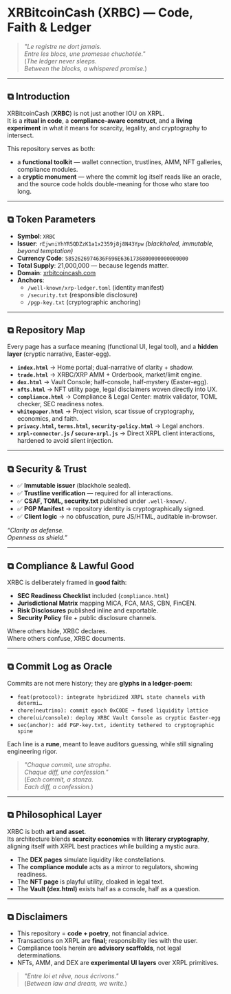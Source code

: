 # XRBitcoinCash (XRBC) — Code, Faith & Ledger

> _"Le registre ne dort jamais.  
> Entre les blocs, une promesse chuchotée."_  
> (_The ledger never sleeps.  
> Between the blocks, a whispered promise._)

---

## ⧉ Introduction  

XRBitcoinCash (**XRBC**) is not just another IOU on XRPL.  
It is a **ritual in code**, a **compliance-aware construct**, and a **living experiment** in what it means for scarcity, legality, and cryptography to intersect.  

This repository serves as both:  

- a **functional toolkit** — wallet connection, trustlines, AMM, NFT galleries, compliance modules.  
- a **cryptic monument** — where the commit log itself reads like an oracle, and the source code holds double-meaning for those who stare too long.  

---

## ⧉ Token Parameters  

- **Symbol**: `XRBC`  
- **Issuer**: `rEjwniYhYR5QDZzK1a1x2359j8j8N43Ypw` _(blackholed, immutable, beyond temptation)_  
- **Currency Code**: `5852626974636F696E6361736800000000000000`  
- **Total Supply**: 21,000,000 — because legends matter.  
- **Domain**: [xrbitcoincash.com](https://xrbitcoincash.com)  
- **Anchors**:  
  - `/well-known/xrp-ledger.toml` (identity manifest)  
  - `/security.txt` (responsible disclosure)  
  - `/pgp-key.txt` (cryptographic anchoring)  

---

## ⧉ Repository Map  

Every page has a surface meaning (functional UI, legal tool), and a **hidden layer** (cryptic narrative, Easter-egg).  

- **`index.html`** → Home portal; dual-narrative of clarity + shadow.  
- **`trade.html`** → XRBC/XRP AMM + Orderbook, market/limit engine.  
- **`dex.html`** → Vault Console; half-console, half-mystery (Easter-egg).  
- **`nfts.html`** → NFT utility page, legal disclaimers woven directly into UX.  
- **`compliance.html`** → Compliance & Legal Center: matrix validator, TOML checker, SEC readiness notes.  
- **`whitepaper.html`** → Project vision, scar tissue of cryptography, economics, and faith.  
- **`privacy.html`, `terms.html`, `security-policy.html`** → Legal anchors.  
- **`xrpl-connector.js` / `secure-xrpl.js`** → Direct XRPL client interactions, hardened to avoid silent injection.  

---

## ⧉ Security & Trust  

- ✅ **Immutable issuer** (blackhole sealed).  
- ✅ **Trustline verification** — required for all interactions.  
- ✅ **CSAF, TOML, security.txt** published under `.well-known/`.  
- ✅ **PGP Manifest** → repository identity is cryptographically signed.  
- ✅ **Client logic** → no obfuscation, pure JS/HTML, auditable in-browser.  

_“Clarity as defense.  
Openness as shield.”_  

---

## ⧉ Compliance & Lawful Good  

XRBC is deliberately framed in **good faith**:  

- **SEC Readiness Checklist** included (`compliance.html`)  
- **Jurisdictional Matrix** mapping MiCA, FCA, MAS, CBN, FinCEN.  
- **Risk Disclosures** published inline and exportable.  
- **Security Policy** file + public disclosure channels.  

Where others hide, XRBC declares.  
Where others confuse, XRBC documents.  

---

## ⧉ Commit Log as Oracle  

Commits are not mere history; they are **glyphs in a ledger-poem**:  

- `feat(protocol): integrate hybridized XRPL state channels with determi…`  
- `chore(neutrino): commit epoch 0xC0DE → fused liquidity lattice`  
- `chore(ui/console): deploy XRBC Vault Console as cryptic Easter-egg`  
- `sec(anchor): add PGP-key.txt, identity tethered to cryptographic spine`  

Each line is a **rune**, meant to leave auditors guessing, while still signaling engineering rigor.  

> _"Chaque commit, une strophe.  
> Chaque diff, une confession."_  
> (_Each commit, a stanza.  
> Each diff, a confession._)  

---

## ⧉ Philosophical Layer  

XRBC is both **art and asset**.  
Its architecture blends **scarcity economics** with **literary cryptography**, aligning itself with XRPL best practices while building a mystic aura.  

- The **DEX pages** simulate liquidity like constellations.  
- The **compliance module** acts as a mirror to regulators, showing readiness.  
- The **NFT page** is playful utility, cloaked in legal text.  
- The **Vault (dex.html)** exists half as a console, half as a question.  

---

## ⧉ Disclaimers  

- This repository = **code + poetry**, not financial advice.  
- Transactions on XRPL are **final**; responsibility lies with the user.  
- Compliance tools herein are **advisory scaffolds**, not legal determinations.  
- NFTs, AMM, and DEX are **experimental UI layers** over XRPL primitives.  

> _"Entre loi et rêve, nous écrivons."_  
> (_Between law and dream, we write._)  
